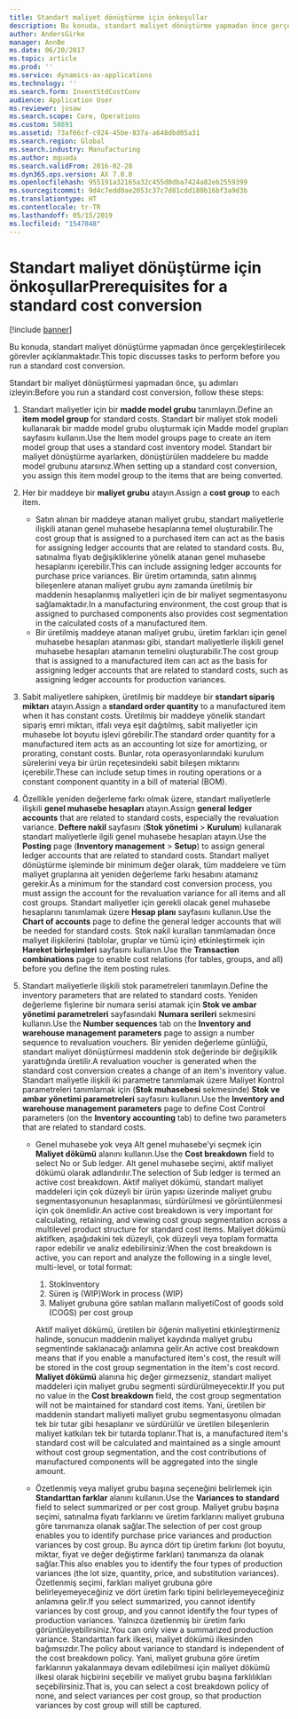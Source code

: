 ```yaml
---
title: Standart maliyet dönüştürme için önkoşullar
description: Bu konuda, standart maliyet dönüştürme yapmadan önce gerçekleştirilecek görevler açıklanmaktadır.
author: AndersGirke
manager: AnnBe
ms.date: 06/20/2017
ms.topic: article
ms.prod: ''
ms.service: dynamics-ax-applications
ms.technology: ''
ms.search.form: InventStdCostConv
audience: Application User
ms.reviewer: josaw
ms.search.scope: Core, Operations
ms.custom: 50891
ms.assetid: 73af66cf-c924-45be-837a-a648dbd05a31
ms.search.region: Global
ms.search.industry: Manufacturing
ms.author: mguada
ms.search.validFrom: 2016-02-28
ms.dyn365.ops.version: AX 7.0.0
ms.openlocfilehash: 955191a32165a32c455d0dba7424a82eb2559399
ms.sourcegitcommit: 9d4c7edd0ae2053c37c7d81cdd180b16bf3a9d3b
ms.translationtype: HT
ms.contentlocale: tr-TR
ms.lasthandoff: 05/15/2019
ms.locfileid: "1547848"
---
```

# <a name="prerequisites-for-a-standard-cost-conversion"></a><span data-ttu-id="13799-103">Standart maliyet dönüştürme için önkoşullar</span><span class="sxs-lookup"><span data-stu-id="13799-103">Prerequisites for a standard cost conversion</span></span>

[!include [banner](../includes/banner.md)]

<span data-ttu-id="13799-104">Bu konuda, standart maliyet dönüştürme yapmadan önce gerçekleştirilecek görevler açıklanmaktadır.</span><span class="sxs-lookup"><span data-stu-id="13799-104">This topic discusses tasks to perform before you run a standard cost conversion.</span></span> 

<span data-ttu-id="13799-105">Standart bir maliyet dönüştürmesi yapmadan önce, şu adımları izleyin:</span><span class="sxs-lookup"><span data-stu-id="13799-105">Before you run a standard cost conversion, follow these steps:</span></span>

1.  <span data-ttu-id="13799-106">Standart maliyetler için bir **madde model grubu** tanımlayın.</span><span class="sxs-lookup"><span data-stu-id="13799-106">Define an **item model group** for standard costs.</span></span> <span data-ttu-id="13799-107">Standart bir maliyet stok modeli kullanarak bir madde model grubu oluşturmak için Madde model grupları sayfasını kullanın.</span><span class="sxs-lookup"><span data-stu-id="13799-107">Use the Item model groups page to create an item model group that uses a standard cost inventory model.</span></span> <span data-ttu-id="13799-108">Standart bir maliyet dönüştürme ayarlarken, dönüştürülen maddelere bu madde model grubunu atarsınız.</span><span class="sxs-lookup"><span data-stu-id="13799-108">When setting up a standard cost conversion, you assign this item model group to the items that are being converted.</span></span>
2.  <span data-ttu-id="13799-109">Her bir maddeye bir **maliyet grubu** atayın.</span><span class="sxs-lookup"><span data-stu-id="13799-109">Assign a **cost group** to each item.</span></span>
    -   <span data-ttu-id="13799-110">Satın alınan bir maddeye atanan maliyet grubu, standart maliyetlerle ilişkili atanan genel muhasebe hesaplarına temel oluşturabilir.</span><span class="sxs-lookup"><span data-stu-id="13799-110">The cost group that is assigned to a purchased item can act as the basis for assigning ledger accounts that are related to standard costs.</span></span> <span data-ttu-id="13799-111">Bu, satınalma fiyatı değişikliklerine yönelik atanan genel muhasebe hesaplarını içerebilir.</span><span class="sxs-lookup"><span data-stu-id="13799-111">This can include assigning ledger accounts for purchase price variances.</span></span> <span data-ttu-id="13799-112">Bir üretim ortamında, satın alınmış bileşenlere atanan maliyet grubu aynı zamanda üretilmiş bir maddenin hesaplanmış maliyetleri için de bir maliyet segmentasyonu sağlamaktadır.</span><span class="sxs-lookup"><span data-stu-id="13799-112">In a manufacturing environment, the cost group that is assigned to purchased components also provides cost segmentation in the calculated costs of a manufactured item.</span></span>
    -   <span data-ttu-id="13799-113">Bir üretilmiş maddeye atanan maliyet grubu, üretim farkları için genel muhasebe hesapları atanması gibi, standart maliyetlerle ilişkili genel muhasebe hesapları atamanın temelini oluşturabilir.</span><span class="sxs-lookup"><span data-stu-id="13799-113">The cost group that is assigned to a manufactured item can act as the basis for assigning ledger accounts that are related to standard costs, such as assigning ledger accounts for production variances.</span></span>

3.  <span data-ttu-id="13799-114">Sabit maliyetlere sahipken, üretilmiş bir maddeye bir **standart sipariş miktarı** atayın.</span><span class="sxs-lookup"><span data-stu-id="13799-114">Assign a **standard order quantity** to a manufactured item when it has constant costs.</span></span> <span data-ttu-id="13799-115">Üretilmiş bir maddeye yönelik standart sipariş emri miktarı, itfalı veya eşit dağıtılmış, sabit maliyetler için muhasebe lot boyutu işlevi görebilir.</span><span class="sxs-lookup"><span data-stu-id="13799-115">The standard order quantity for a manufactured item acts as an accounting lot size for amortizing, or prorating, constant costs.</span></span> <span data-ttu-id="13799-116">Bunlar, rota operasyonlarındaki kurulum sürelerini veya bir ürün reçetesindeki sabit bileşen miktarını içerebilir.</span><span class="sxs-lookup"><span data-stu-id="13799-116">These can include setup times in routing operations or a constant component quantity in a bill of material (BOM).</span></span>
4.  <span data-ttu-id="13799-117">Özellikle yeniden değerleme farkı olmak üzere, standart maliyetlerle ilişkili **genel muhasebe hesapları** atayın.</span><span class="sxs-lookup"><span data-stu-id="13799-117">Assign **general ledger accounts** that are related to standard costs, especially the revaluation variance.</span></span> <span data-ttu-id="13799-118">**Deftere nakil** sayfasını (**Stok yönetimi** &gt; **Kurulum**) kullanarak standart maliyetlerle ilgili genel muhasebe hesapları atayın.</span><span class="sxs-lookup"><span data-stu-id="13799-118">Use the **Posting** page (**Inventory management** &gt; **Setup**) to assign general ledger accounts that are related to standard costs.</span></span> <span data-ttu-id="13799-119">Standart maliyet dönüştürme işleminde bir minimum değer olarak, tüm maddelere ve tüm maliyet gruplarına ait yeniden değerleme farkı hesabını atamanız gerekir.</span><span class="sxs-lookup"><span data-stu-id="13799-119">As a minimum for the standard cost conversion process, you must assign the account for the revaluation variance for all items and all cost groups.</span></span> <span data-ttu-id="13799-120">Standart maliyetler için gerekli olacak genel muhasebe hesaplarını tanımlamak üzere **Hesap planı** sayfasını kullanın.</span><span class="sxs-lookup"><span data-stu-id="13799-120">Use the **Chart of accounts** page to define the general ledger accounts that will be needed for standard costs.</span></span> <span data-ttu-id="13799-121">Stok nakil kuralları tanımlamadan önce maliyet ilişkilerini (tablolar, gruplar ve tümü için) etkinleştirmek için **Hareket birleşimleri** sayfasını kullanın.</span><span class="sxs-lookup"><span data-stu-id="13799-121">Use the **Transaction combinations** page to enable cost relations (for tables, groups, and all) before you define the item posting rules.</span></span>
5.  <span data-ttu-id="13799-122">Standart maliyetlerle ilişkili stok parametreleri tanımlayın.</span><span class="sxs-lookup"><span data-stu-id="13799-122">Define the inventory parameters that are related to standard costs.</span></span> <span data-ttu-id="13799-123">Yeniden değerleme fişlerine bir numara serisi atamak için **Stok ve ambar yönetimi parametreleri** sayfasındaki **Numara serileri** sekmesini kullanın.</span><span class="sxs-lookup"><span data-stu-id="13799-123">Use the **Number sequences** tab on the **Inventory and warehouse management parameters** page to assign a number sequence to revaluation vouchers.</span></span> <span data-ttu-id="13799-124">Bir yeniden değerleme günlüğü, standart maliyet dönüştürmesi maddenin stok değerinde bir değişiklik yarattığında üretilir.</span><span class="sxs-lookup"><span data-stu-id="13799-124">A revaluation voucher is generated when the standard cost conversion creates a change of an item's inventory value.</span></span> <span data-ttu-id="13799-125">Standart maliyetle ilişkili iki parametre tanımlamak üzere Maliyet Kontrol parametreleri tanımlamak için (**Stok muhasebesi** sekmesinde) **Stok ve ambar yönetimi parametreleri** sayfasını kullanın.</span><span class="sxs-lookup"><span data-stu-id="13799-125">Use the **Inventory and warehouse management parameters** page to define Cost Control parameters (on the **Inventory accounting** tab) to define two parameters that are related to standard costs.</span></span>
    -   <span data-ttu-id="13799-126">Genel muhasebe yok veya Alt genel muhasebe'yi seçmek için **Maliyet dökümü** alanını kullanın.</span><span class="sxs-lookup"><span data-stu-id="13799-126">Use the **Cost breakdown** field to select No or Sub ledger.</span></span> <span data-ttu-id="13799-127">Alt genel muhasebe seçimi, aktif maliyet dökümü olarak adlandırılır.</span><span class="sxs-lookup"><span data-stu-id="13799-127">The selection of Sub ledger is termed an active cost breakdown.</span></span> <span data-ttu-id="13799-128">Aktif maliyet dökümü, standart maliyet maddeleri için çok düzeyli bir ürün yapısı üzerinde maliyet grubu segmentasyonunun hesaplanması, sürdürülmesi ve görüntülenmesi için çok önemlidir.</span><span class="sxs-lookup"><span data-stu-id="13799-128">An active cost breakdown is very important for calculating, retaining, and viewing cost group segmentation across a multilevel product structure for standard cost items.</span></span> <span data-ttu-id="13799-129">Maliyet dökümü aktifken, aşağıdakini tek düzeyli, çok düzeyli veya toplam formatta rapor edebilir ve analiz edebilirsiniz:</span><span class="sxs-lookup"><span data-stu-id="13799-129">When the cost breakdown is active, you can report and analyze the following in a single level, multi-level, or total format:</span></span>
        1.  <span data-ttu-id="13799-130">Stok</span><span class="sxs-lookup"><span data-stu-id="13799-130">Inventory</span></span>
        2.  <span data-ttu-id="13799-131">Süren iş (WIP)</span><span class="sxs-lookup"><span data-stu-id="13799-131">Work in process (WIP)</span></span>
        3.  <span data-ttu-id="13799-132">Maliyet grubuna göre satılan malların maliyeti</span><span class="sxs-lookup"><span data-stu-id="13799-132">Cost of goods sold (COGS) per cost group</span></span>

        <span data-ttu-id="13799-133">Aktif maliyet dökümü, üretilen bir öğenin maliyetini etkinleştirmeniz halinde, sonucun maddenin maliyet kaydında maliyet grubu segmentinde saklanacağı anlamına gelir.</span><span class="sxs-lookup"><span data-stu-id="13799-133">An active cost breakdown means that if you enable a manufactured item's cost, the result will be stored in the cost group segmentation in the item's cost record.</span></span> <span data-ttu-id="13799-134">**Maliyet dökümü** alanına hiç değer girmezseniz, standart maliyet maddeleri için maliyet grubu segmenti sürdürülmeyecektir.</span><span class="sxs-lookup"><span data-stu-id="13799-134">If you put no value in the **Cost breakdown** field, the cost group segmentation will not be maintained for standard cost items.</span></span> <span data-ttu-id="13799-135">Yani, üretilen bir maddenin standart maliyeti maliyet grubu segmentasyonu olmadan tek bir tutar gibi hesaplanır ve sürdürülür ve üretilen bileşenlerin maliyet katkıları tek bir tutarda toplanır.</span><span class="sxs-lookup"><span data-stu-id="13799-135">That is, a manufactured item's standard cost will be calculated and maintained as a single amount without cost group segmentation, and the cost contributions of manufactured components will be aggregated into the single amount.</span></span>
    -   <span data-ttu-id="13799-136">Özetlenmiş veya maliyet grubu başına seçeneğini belirlemek için **Standarttan farklar** alanını kullanın.</span><span class="sxs-lookup"><span data-stu-id="13799-136">Use the **Variances to standard** field to select summarized or per cost group.</span></span> <span data-ttu-id="13799-137">Maliyet grubu başına seçimi, satınalma fiyatı farklarını ve üretim farklarını maliyet grubuna göre tanımanıza olanak sağlar.</span><span class="sxs-lookup"><span data-stu-id="13799-137">The selection of per cost group enables you to identify purchase price variances and production variances by cost group.</span></span> <span data-ttu-id="13799-138">Bu ayrıca dört tip üretim farkını (lot boyutu, miktar, fiyat ve değer değiştirme farkları) tanımanıza da olanak sağlar.</span><span class="sxs-lookup"><span data-stu-id="13799-138">This also enables you to identify the four types of production variances (the lot size, quantity, price, and substitution variances).</span></span> <span data-ttu-id="13799-139">Özetlenmiş seçimi, farkları maliyet grubuna göre belirleyemeyeceğiniz ve dört üretim farkı tipini belirleyemeyeceğiniz anlamına gelir.</span><span class="sxs-lookup"><span data-stu-id="13799-139">If you select summarized, you cannot identify variances by cost group, and you cannot identify the four types of production variances.</span></span> <span data-ttu-id="13799-140">Yalnızca özetlenmiş bir üretim farkı görüntüleyebilirsiniz.</span><span class="sxs-lookup"><span data-stu-id="13799-140">You can only view a summarized production variance.</span></span> <span data-ttu-id="13799-141">Standarttan fark ilkesi, maliyet dökümü ilkesinden bağımsızdır.</span><span class="sxs-lookup"><span data-stu-id="13799-141">The policy about variance to standard is independent of the cost breakdown policy.</span></span> <span data-ttu-id="13799-142">Yani, maliyet grubuna göre üretim farklarının yakalanmaya devam edilebilmesi için maliyet dökümü ilkesi olarak hiçbirini seçebilir ve maliyet grubu başına farklılıkları seçebilirsiniz.</span><span class="sxs-lookup"><span data-stu-id="13799-142">That is, you can select a cost breakdown policy of none, and select variances per cost group, so that production variances by cost group will still be captured.</span></span>





